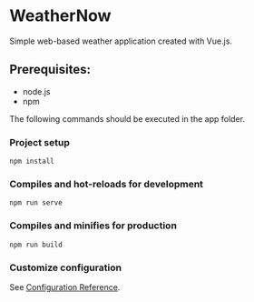 # WeatherNow
Simple web-based weather application created with Vue.js.

## Prerequisites:

* node.js
* npm

The following commands should be executed in the app folder.

### Project setup
```
npm install
```

### Compiles and hot-reloads for development
```
npm run serve
```

### Compiles and minifies for production
```
npm run build
```

### Customize configuration
See [Configuration Reference](https://cli.vuejs.org/config/).